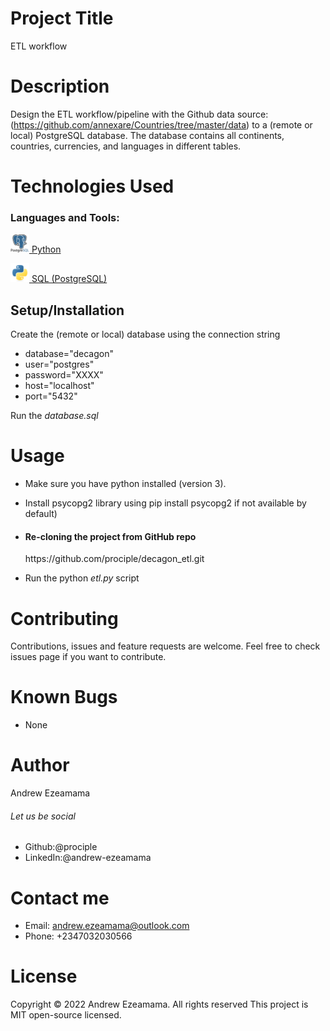 # Project  Title
ETL workflow


# Description
Design the ETL workflow/pipeline with the Github data source: (https://github.com/annexare/Countries/tree/master/data) to a (remote or local) PostgreSQL database. 
The database contains all continents, countries, currencies, and languages in different tables.



# Technologies Used


<h3 align="left">Languages and Tools:</h3>
<p align="left"> <a href="https://www.postgresql.org" target="_blank" rel="noreferrer"><img src="https://raw.githubusercontent.com/devicons/devicon/master/icons/postgresql/postgresql-original-wordmark.svg" alt="postgresql" width="30" height="30"/> Python </a> </p>
<p><a href="https://www.python.org" target="_blank" rel="noreferrer"> <img src="https://raw.githubusercontent.com/devicons/devicon/master/icons/python/python-original.svg" alt="python" width="30" height="30"/> SQL (PostgreSQL) </a> </p>


## Setup/Installation

Create the (remote or local) database using the connection string
* database="decagon"
* user="postgres"
* password="XXXX"
* host="localhost"
* port="5432"

Run the <i> database.sql </i>


# Usage 
* Make sure you have python installed (version 3).
* Install psycopg2 library using pip install psycopg2 if not available by default)

* <h4 align="left">Re-cloning the project from GitHub repo</h4>https://github.com/prociple/decagon_etl.git
* Run the python <i> etl.py </i> script


# Contributing
Contributions, issues and feature requests are welcome. Feel free to check issues page if you want to contribute.


# Known Bugs
* None

# Author
Andrew Ezeamama

<h6>Let us be social</h6>

* Github:@prociple  <a href="https://github.com/prociple/" target="_blank"></a><br>
* LinkedIn:@andrew-ezeamama <a href="https://www.linkedin.com/in/andrew-ezeamama-pmp-7b87a024" target="_blank"></a>

# Contact me
* Email: andrew.ezeamama@outlook.com
* Phone: +2347032030566
                  

# License
Copyright  © 2022 Andrew Ezeamama. All rights reserved
This project is MIT open-source licensed.
